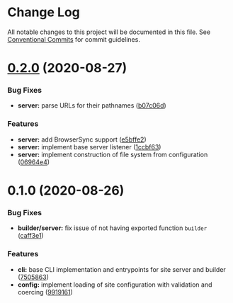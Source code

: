 # Change Log

All notable changes to this project will be documented in this file.
See [Conventional Commits](https://conventionalcommits.org) for commit guidelines.

# [0.2.0](https://github.com/NDCB/generator/tree/master/packages/ndcb-server/compare/@ndcb/server@0.1.0...@ndcb/server@0.2.0) (2020-08-27)


### Bug Fixes

* **server:** parse URLs for their pathnames ([b07c06d](https://github.com/NDCB/generator/tree/master/packages/ndcb-server/commit/b07c06dc960c920f934fc613a0235b52a7df4164))


### Features

* **server:** add BrowserSync support ([e5bffe2](https://github.com/NDCB/generator/tree/master/packages/ndcb-server/commit/e5bffe2056a269afd4a152acbf43c647c4c389f4))
* **server:** implement base server listener ([1ccbf63](https://github.com/NDCB/generator/tree/master/packages/ndcb-server/commit/1ccbf63c743165509d7469567cc22e0d06bffdf6))
* **server:** implement construction of file system from configuration ([06964e4](https://github.com/NDCB/generator/tree/master/packages/ndcb-server/commit/06964e4a63114297eed7cb7b31a62be19ab8b492))





# 0.1.0 (2020-08-26)


### Bug Fixes

* **builder/server:** fix issue of not having exported function `builder` ([caff3e1](https://github.com/NDCB/generator/tree/master/packages/ndcb-server/commit/caff3e15a043d3d6c120f997b4e5acb19522397b))


### Features

* **cli:** base CLI implementation and entrypoints for site server and builder ([7505863](https://github.com/NDCB/generator/tree/master/packages/ndcb-server/commit/75058637bf16c8c68d9507ba459da266bb2bf6b3))
* **config:** implement loading of site configuration with validation and coercing ([9919161](https://github.com/NDCB/generator/tree/master/packages/ndcb-server/commit/9919161decf957b19651ce868144ed334a4dd995))
